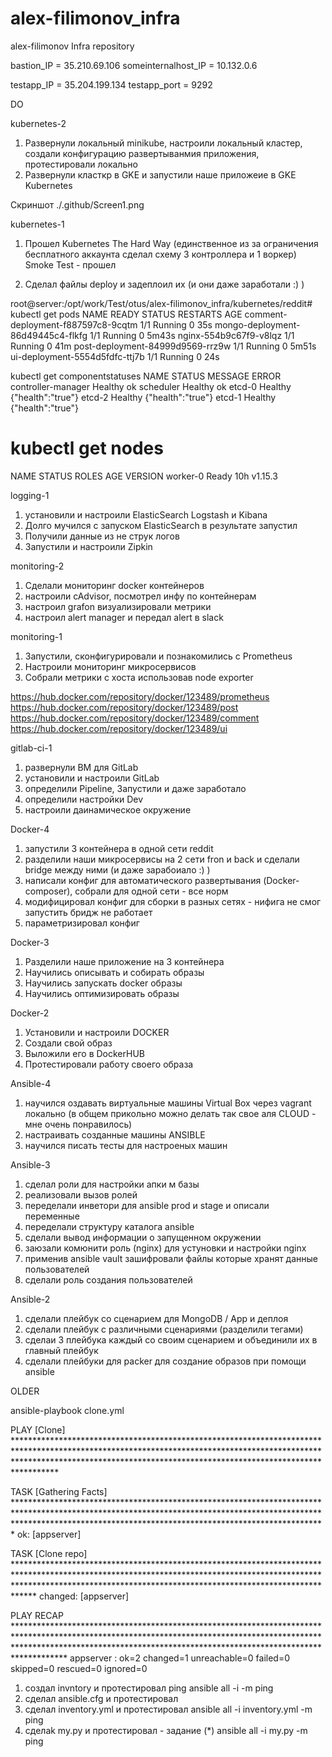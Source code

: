 # alex-filimonov_infra
alex-filimonov Infra repository


bastion_IP = 35.210.69.106
someinternalhost_IP = 10.132.0.6

testapp_IP = 35.204.199.134
testapp_port = 9292


DO

kubernetes-2

1) Развернули локальный minikube, настроили локальный кластер, создали конфигурацию развертыванмия приложения, протестировали локально
2) Развернули класткр в GKE  и запустили наше приложеие в GKE Kubernetes


Скриншот
./.github/Screen1.png



kubernetes-1

1) Прошел Kubernetes The Hard Way (единственное из за ограничения бесплатного аккаунта сделал схему 3 контроллера и 1 воркер)
    Smoke Test - прошел

2) Сделал файлы deploy и задеплоил их (и они даже заработали :) )

root@server:/opt/work/Test/otus/alex-filimonov_infra/kubernetes/reddit# kubectl get pods
NAME                                 READY   STATUS    RESTARTS   AGE
comment-deployment-f887597c8-9cqtm   1/1     Running   0          35s
mongo-deployment-86d49445c4-flkfg    1/1     Running   0          5m43s
nginx-554b9c67f9-v8lqz               1/1     Running   0          41m
post-deployment-84999d9569-rrz9w     1/1     Running   0          5m51s
ui-deployment-5554d5fdfc-ttj7b       1/1     Running   0          24s


 kubectl get componentstatuses
NAME                 STATUS    MESSAGE             ERROR
controller-manager   Healthy   ok
scheduler            Healthy   ok
etcd-0               Healthy   {"health":"true"}
etcd-2               Healthy   {"health":"true"}
etcd-1               Healthy   {"health":"true"}

# kubectl get nodes
NAME       STATUS   ROLES    AGE   VERSION
worker-0   Ready    <none>   10h   v1.15.3





logging-1

1) установили и настроили ElasticSearch Logstash и Kibana
2) Долго мучился с запуском ElasticSearch в результате запустил
3) Получили данные из не струк логов
4) Запустили и настроили Zipkin

monitoring-2

1) Сделали мониторинг docker контейнеров
2) настроили cAdvisor, посмотрел инфу по контейнерам
3) настроил grafon визуализировали метрики
4) настроил alert manager и передал alert в slack

monitoring-1

1) Запустили, сконфигурировали и познакомились с Prometheus
2) Настроили мониторинг микросервисов
3) Собрали метрики с хоста использовав node exporter

https://hub.docker.com/repository/docker/123489/prometheus
https://hub.docker.com/repository/docker/123489/post
https://hub.docker.com/repository/docker/123489/comment
https://hub.docker.com/repository/docker/123489/ui


gitlab-ci-1

1) развернули ВМ для GitLab
2) установили и настроили GitLab
3) определили Pipeline, Запустили и даже заработало
4) определили настройки Dev
5) настроили даинамическое окружение

Docker-4

1) запустили 3 контейнера в одной сети reddit
2) разделили наши микросервисы на 2 сети fron и back и сделали bridge между ними (и даже зарабоиало :) )
3) написали конфиг для автоматического развертывания (Docker-composer), собрали для одной сети - все норм
4) модифицировал конфиг для сборки в разных сетях - нифига не смог запустить бридж не работает
5) параметризировал конфиг




Docker-3

1) Разделили наше приложение на 3 контейнера
2) Научились описывать и собирать образы
3) Научились запускать docker образы
4) Научились оптимизировать образы

Docker-2

1) Установили и настроили DOCKER
2) Создали свой образ
3) Выложили его в DockerHUB
4) Протестировали работу своего образа

Ansible-4

1) научился оздавать виртуальные машины Virtual Box через vagrant локально
    (в общем прикольно можно делать так свое аля CLOUD - мне очень понравилось)
2) настраивать созданные машины ANSIBLE
3) научился писать тесты для настроеных машин


Ansible-3

1) сделал роли для настройки апки м базы
2) реализовали вызов ролей
3) переделали инветори для ansible prod и stage и описали переменные
4) переделали структуру каталога ansible
5) сделали вывод информации о запущенном окружении
6) заюзали комюнити роль (nginx) для устуновки и настройки nginx
7) применив ansible vault зашифровали файлы которые хранят данные пользователей
8) сделали роль создания пользователей


Ansible-2

1) сделали   плейбук со сценарием для MongoDB / App и деплоя
2) сделали плейбук с различными сценариями (разделили тегами)
3) сделаи 3 плейбука каждый со своим сценарием и объединили их в главный плейбук
4) сделали плейбуки для packer для создание образов при помощи ansible



OLDER

ansible-playbook clone.yml

PLAY [Clone] ********************************************************************************************************************************************************************************************************************************

TASK [Gathering Facts] **********************************************************************************************************************************************************************************************************************
ok: [appserver]

TASK [Clone repo] ***************************************************************************************************************************************************************************************************************************
changed: [appserver]

PLAY RECAP **********************************************************************************************************************************************************************************************************************************
appserver                  : ok=2    changed=1    unreachable=0    failed=0    skipped=0    rescued=0    ignored=0


1) создал invntory и протестировал ping
ansible all -i  -m ping
2) сделал  ansible.cfg и протестировал
3) сделал inventory.yml и протестировал
ansible all -i inventory.yml  -m ping
4) сделаk my.py и протестировал - задание (*)
ansible all -i my.py  -m ping
